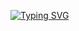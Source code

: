 [![Typing SVG](https://readme-typing-svg.demolab.com/?lines=Welcome+to+my+git+profile)](https://git.io/typing-svg)
